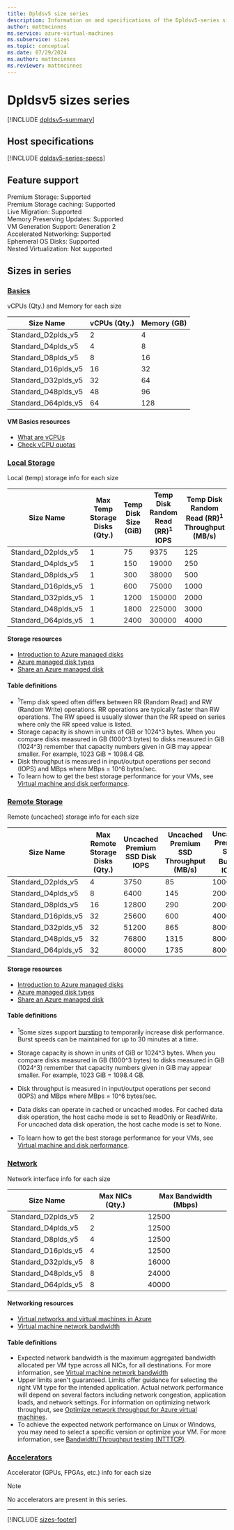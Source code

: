 ```yaml
---
title: Dpldsv5 size series
description: Information on and specifications of the Dpldsv5-series sizes
author: mattmcinnes
ms.service: azure-virtual-machines
ms.subservice: sizes
ms.topic: conceptual
ms.date: 07/29/2024
ms.author: mattmcinnes
ms.reviewer: mattmcinnes
---
```


# Dpldsv5 sizes series

[!INCLUDE [dpldsv5-summary](./includes/dpldsv5-series-summary.md)]

## Host specifications
[!INCLUDE [dpldsv5-series-specs](./includes/dpldsv5-series-specs.md)]

## Feature support

Premium Storage: Supported<br>
Premium Storage caching: Supported<br>
Live Migration: Supported<br>
Memory Preserving Updates: Supported<br>
VM Generation Support: Generation 2<br>
Accelerated Networking: Supported<br>
Ephemeral OS Disks: Supported<br>
Nested Virtualization: Not supported<br>

## Sizes in series

### [Basics](#tab/sizebasic)

vCPUs (Qty.) and Memory for each size

| Size Name | vCPUs (Qty.) | Memory (GB) |
| --- | --- | --- |
| Standard_D2plds_v5 | 2 | 4 |
| Standard_D4plds_v5 | 4 | 8 |
| Standard_D8plds_v5 | 8 | 16 |
| Standard_D16plds_v5 | 16 | 32 |
| Standard_D32plds_v5 | 32 | 64 |
| Standard_D48plds_v5 | 48 | 96 |
| Standard_D64plds_v5 | 64 | 128 |

#### VM Basics resources
- [What are vCPUs](../../../virtual-machines/managed-disks-overview.md)
- [Check vCPU quotas](../../../virtual-machines/quotas.md)

### [Local Storage](#tab/sizestoragelocal)

Local (temp) storage info for each size

| Size Name | Max Temp Storage Disks (Qty.) | Temp Disk Size (GiB) | Temp Disk Random Read (RR)<sup>1</sup> IOPS | Temp Disk Random Read (RR)<sup>1</sup> Throughput (MB/s) | Temp Disk Random Write (RW)<sup>1</sup> IOPS | Temp Disk Random Write (RW)<sup>1</sup> Throughput (MB/s) |
| --- | --- | --- | --- | --- | --- | --- |
| Standard_D2plds_v5 | 1 | 75 | 9375 | 125 | 3750 | 85 |
| Standard_D4plds_v5 | 1 | 150 | 19000 | 250 | 6400 | 145 |
| Standard_D8plds_v5 | 1 | 300 | 38000 | 500 | 12800 | 290 |
| Standard_D16plds_v5 | 1 | 600 | 75000 | 1000 | 25600 | 600 |
| Standard_D32plds_v5 | 1 | 1200 | 150000 | 2000 | 51200 | 865 |
| Standard_D48plds_v5 | 1 | 1800 | 225000 | 3000 | 76800 | 1315 |
| Standard_D64plds_v5 | 1 | 2400 | 300000 | 4000 | 80000 | 1735 |

#### Storage resources
- [Introduction to Azure managed disks](../../../virtual-machines/managed-disks-overview.md)
- [Azure managed disk types](../../../virtual-machines/disks-types.md)
- [Share an Azure managed disk](../../../virtual-machines/disks-shared.md)

#### Table definitions
- <sup>1</sup>Temp disk speed often differs between RR (Random Read) and RW (Random Write) operations. RR operations are typically faster than RW operations. The RW speed is usually slower than the RR speed on series where only the RR speed value is listed.
- Storage capacity is shown in units of GiB or 1024^3 bytes. When you compare disks measured in GB (1000^3 bytes) to disks measured in GiB (1024^3) remember that capacity numbers given in GiB may appear smaller. For example, 1023 GiB = 1098.4 GB.
- Disk throughput is measured in input/output operations per second (IOPS) and MBps where MBps = 10^6 bytes/sec.
- To learn how to get the best storage performance for your VMs, see [Virtual machine and disk performance](../../../virtual-machines/disks-performance.md).

### [Remote Storage](#tab/sizestorageremote)

Remote (uncached) storage info for each size

| Size Name | Max Remote Storage Disks (Qty.) | Uncached Premium SSD Disk IOPS | Uncached Premium SSD Throughput (MB/s) | Uncached Premium SSD Burst<sup>1</sup> IOPS | Uncached Premium SSD Burst<sup>1</sup> Throughput (MB/s) |
| --- | --- | --- | --- | --- | --- |
| Standard_D2plds_v5 | 4 | 3750 | 85 | 10000 | 1200 |
| Standard_D4plds_v5 | 8 | 6400 | 145 | 20000 | 1200 |
| Standard_D8plds_v5 | 16 | 12800 | 290 | 20000 | 1200 |
| Standard_D16plds_v5 | 32 | 25600 | 600 | 40000 | 1200 |
| Standard_D32plds_v5 | 32 | 51200 | 865 | 80000 | 2000 |
| Standard_D48plds_v5 | 32 | 76800 | 1315 | 80000 | 3000 |
| Standard_D64plds_v5 | 32 | 80000 | 1735 | 80000 | 3000 |

#### Storage resources
- [Introduction to Azure managed disks](../../../virtual-machines/managed-disks-overview.md)
- [Azure managed disk types](../../../virtual-machines/disks-types.md)
- [Share an Azure managed disk](../../../virtual-machines/disks-shared.md)

#### Table definitions
- <sup>1</sup>Some sizes support [bursting](../../disk-bursting.md) to temporarily increase disk performance. Burst speeds can be maintained for up to 30 minutes at a time.

- Storage capacity is shown in units of GiB or 1024^3 bytes. When you compare disks measured in GB (1000^3 bytes) to disks measured in GiB (1024^3) remember that capacity numbers given in GiB may appear smaller. For example, 1023 GiB = 1098.4 GB.
- Disk throughput is measured in input/output operations per second (IOPS) and MBps where MBps = 10^6 bytes/sec.
- Data disks can operate in cached or uncached modes. For cached data disk operation, the host cache mode is set to ReadOnly or ReadWrite. For uncached data disk operation, the host cache mode is set to None.
- To learn how to get the best storage performance for your VMs, see [Virtual machine and disk performance](../../../virtual-machines/disks-performance.md).


### [Network](#tab/sizenetwork)

Network interface info for each size

| Size Name | Max NICs (Qty.) | Max Bandwidth (Mbps) |
| --- | --- | --- |
| Standard_D2plds_v5 | 2 | 12500 |
| Standard_D4plds_v5 | 2 | 12500 |
| Standard_D8plds_v5 | 4 | 12500 |
| Standard_D16plds_v5 | 4 | 12500 |
| Standard_D32plds_v5 | 8 | 16000 |
| Standard_D48plds_v5 | 8 | 24000 |
| Standard_D64plds_v5 | 8 | 40000 |

#### Networking resources
- [Virtual networks and virtual machines in Azure](/azure/virtual-network/network-overview)
- [Virtual machine network bandwidth](/azure/virtual-network/virtual-machine-network-throughput)

#### Table definitions
- Expected network bandwidth is the maximum aggregated bandwidth allocated per VM type across all NICs, for all destinations. For more information, see [Virtual machine network bandwidth](/azure/virtual-network/virtual-machine-network-throughput)
- Upper limits aren't guaranteed. Limits offer guidance for selecting the right VM type for the intended application. Actual network performance will depend on several factors including network congestion, application loads, and network settings. For information on optimizing network throughput, see [Optimize network throughput for Azure virtual machines](/azure/virtual-network/virtual-network-optimize-network-bandwidth). 
-  To achieve the expected network performance on Linux or Windows, you may need to select a specific version or optimize your VM. For more information, see [Bandwidth/Throughput testing (NTTTCP)](/azure/virtual-network/virtual-network-bandwidth-testing).

### [Accelerators](#tab/sizeaccelerators)

Accelerator (GPUs, FPGAs, etc.) info for each size

> [!NOTE]
> No accelerators are present in this series.

---

[!INCLUDE [sizes-footer](../includes/sizes-footer.md)]


